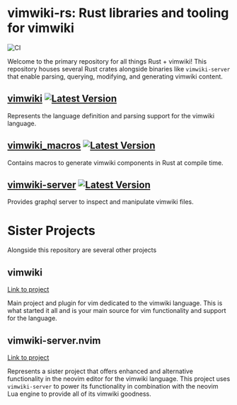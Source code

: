 # vimwiki-rs: Rust libraries and tooling for vimwiki

![CI](https://github.com/chipsenkbeil/vimwiki-rs/workflows/CI/badge.svg)

Welcome to the primary repository for all things Rust + vimwiki! This
repository houses several Rust crates alongside binaries like `vimwiki-server`
that enable parsing, querying, modifying, and generating vimwiki content.

## [vimwiki](./vimwiki/README.md) [![Latest Version](https://img.shields.io/crates/v/vimwiki.svg)](https://crates.io/crates/vimwiki)

Represents the language definition and parsing support for the vimwiki language.

## [vimwiki_macros](./vimwiki_macros/README.md) [![Latest Version](https://img.shields.io/crates/v/vimwiki_macros.svg)](https://crates.io/crates/vimwiki_macros)

Contains macros to generate vimwiki components in Rust at compile time.

## [vimwiki-server](./vimwiki-server/README.md) [![Latest Version](https://img.shields.io/crates/v/vimwiki-server.svg)](https://crates.io/crates/vimwiki-server)

Provides graphql server to inspect and manipulate vimwiki files.

# Sister Projects

Alongside this repository are several other projects

## vimwiki

[Link to project](https://github.com/vimwiki/vimwiki)

Main project and plugin for vim dedicated to the vimwiki language. This is
what started it all and is your main source for vim functionality and support
for the language.

## vimwiki-server.nvim

[Link to project](https://github.com/chipsenkbeil/vimwiki-server.nvim)

Represents a sister project that offers enhanced and alternative functionality
in the neovim editor for the vimwiki language. This project uses
`vimwiki-server` to power its functionality in combination with the neovim Lua
engine to provide all of its vimwiki goodness.
